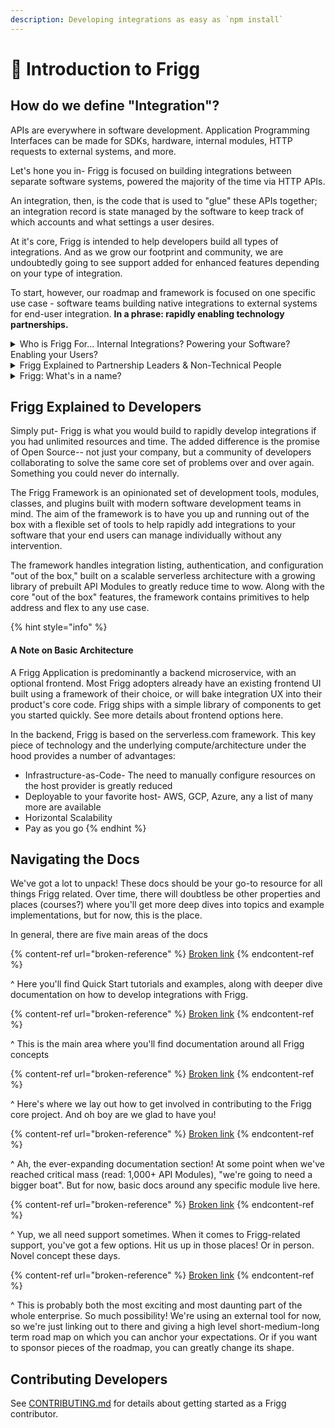 ```yaml
---
description: Developing integrations as easy as `npm install`
---
```


# 🥳 Introduction to Frigg

## How do we define "Integration"?

APIs are everywhere in software development. Application Programming Interfaces can be made for SDKs, hardware, internal modules, HTTP requests to external systems, and more.

Let's hone you in- Frigg is focused on building integrations between separate software systems, powered the majority of the time via HTTP APIs.&#x20;

An integration, then, is the code that is used to "glue" these APIs together; an integration record is state managed by the software to keep track of which accounts and what settings a user desires.

At it's core, Frigg is intended to help developers build all types of integrations. And as we grow our footprint and community, we are undoubtedly going to see support added for enhanced features depending on your type of integration.&#x20;

To start, however, our roadmap and framework is focused on one specific use case - software teams building native integrations to external systems for end-user integration. **In a phrase: rapidly enabling technology partnerships.**

<details>

<summary>Who is Frigg For... Internal Integrations? Powering your Software? Enabling your Users?</summary>

There are three potential use cases for Frigg that we currently use internally at Left Hook.

* **Internal Business Process Automation-** This is the kind where you get notifications from GitHub to your Slack account; or where you have a cron job that every week summarizes and creates a report in Google Sheets, and emails out to relevant audiences; really, anything to help your backoffice flow smoother. This is squarely in the realm of iPaaS tools today. \
  \
  The primary audience for these integrations are internal users of your organization.\

* **Product and Productized Service Automation-** We view these as integrations that are powering your own software or service. Twilio integration to send text message alerts whenever a given event happens in your app. Webform piping to a database kicking off a drip campaign in your onboarding tool. Project completion kicking off an invoice to your clients with a summary of hours spent to date pulled from your time tracking software. \
  \
  There's a potential overlap with the first category, but it's most helpful to think of integrations to tools that eventually impact end users/customers of your software or service. \

* **End User Integration Enablement-** These are the integrations powering technology partnerships. Allowing users to connect their Slack account to your app, or their HubSpot account, or their Salesforce account, or go on down the line. By doing so, they adopt prebuilt workflows and automations that you've product managed to optimize the "better together" experience.&#x20;

Should you desire to use Frigg for each of these, we recommend creating 3 separate Frigg applications, as each one has a different user base, compute needs, and risk profile.

For now, it's critical to call out that Frigg is focused on the last bucket- End User Integration Enablement. Frigg is focused on powering your integration directory, and power the integrations your users choose to enable and configure.

Over time, there will be documentation and features focused on the other two buckets. So keep an eye on this space! But keep that in mind as you read on.

</details>

<details>

<summary>Frigg Explained to Partnership Leaders &#x26; Non-Technical People</summary>

The Frigg Integration Framework is a software development tool intended to help engineers build integrations faster.

While we all know that new "tech partnerships" unlock business opportunities, integration development is a complex, product-driven process performed by engineers and designers. Partnership leaders can't conjure new integrations into existence; product & engineering resources must be engaged and supported.

Given these dynamics, partnership leaders often seek _external_ vendors and tools to get integrations built. This search brings them to Frigg and [Left Hook](https://lefthook.com).

Before you introduce Frigg to your engineering colleagues, partnership leaders should understand Frigg at a non-technical level. Our [Non-Technical Overview Doc](https://docs.google.com/document/d/e/2PACX-1vRzCTIUhUj5NC5CKIOhn36NGu6TbUPMwMF5-hFLJ2fuhfrCJ2VXnabtxqE429iP1CxPPgPyhzez41jk/pub) is intended to provide this context and support your internal advocacy for Frigg.

Meanwhile, Frigg's documentation site is targeted at engineers and product leaders who will need to understand the framework as a development tool.

If you're ready to introduce Frigg to your technical colleagues, share this documentation site. Our [live demo site](https://demo.friggframework.,org) is also instructive to both technical and non-technical audiences as well.

Have questions? Let's [connect](support/support.md)!

</details>

<details>

<summary>Frigg: What's in a name?</summary>

* Frigg is Odin's wife in Norse mythology
* Goddess of **marriage** and **partnerships**
* She flies the earthly skies as a falcon
* She is known in folklore as the **“weaver of clouds”**

The Frigg Integration Framework powers integrations between software companies, the majority of which are in the cloud, speeding up time to live on tech partnerships.

Read more about Frigg on [Wikipedia](https://en.wikipedia.org/wiki/Frigg).

</details>

## Frigg Explained to Developers

Simply put- Frigg is what you would build to rapidly develop integrations if you had unlimited resources and time. The added difference is the promise of Open Source-- not just your company, but a community of developers collaborating to solve the same core set of problems over and over again. Something you could never do internally.

The Frigg Framework is an opinionated set of development tools, modules, classes, and plugins built with modern software development teams in mind. The aim of the framework is to have you up and running out of the box with a flexible set of tools to help rapidly add integrations to your software that your end users can manage individually without any intervention.

The framework handles integration listing, authentication, and configuration "out of the box," built on a scalable serverless architecture with a growing library of prebuilt API Modules to greatly reduce time to wow. Along with the core "out of the box" features, the framework contains primitives to help address and flex to any use case.

{% hint style="info" %}
#### A Note on Basic Architecture

A Frigg Application is predominantly a backend microservice, with an optional frontend. Most Frigg adopters already have an existing frontend UI built using a framework of their choice, or will bake integration UX into their product's core code. Frigg ships with a simple library of components to get you started quickly. See more details about frontend options here.

In the backend, Frigg is based on the serverless.com framework. This key piece of technology and the underlying compute/architecture under the hood provides a number of advantages:

* Infrastructure-as-Code- The need to manually configure resources on the host provider is greatly reduced
* Deployable to your favorite host- AWS, GCP, Azure, any a list of many more are available
* Horizontal Scalability
* Pay as you go
{% endhint %}

## Navigating the Docs

We've got a lot to unpack! These docs should be your go-to resource for all things Frigg related. Over time, there will doubtless be other properties and places (courses?) where you'll get more deep dives into topics and example implementations, but for now, this is the place.

In general, there are five main areas of the docs

{% content-ref url="broken-reference" %}
[Broken link](broken-reference)
{% endcontent-ref %}

^ Here you'll find Quick Start tutorials and examples, along with deeper dive documentation on how to develop integrations with Frigg.

{% content-ref url="broken-reference" %}
[Broken link](broken-reference)
{% endcontent-ref %}

^ This is the main area where you'll find documentation around all Frigg concepts

{% content-ref url="broken-reference" %}
[Broken link](broken-reference)
{% endcontent-ref %}

^ Here's where we lay out how to get involved in contributing to the Frigg core project. And oh boy are we glad to have you!

{% content-ref url="broken-reference" %}
[Broken link](broken-reference)
{% endcontent-ref %}

^ Ah, the ever-expanding documentation section! At some point when we've reached critical mass (read: 1,000+ API Modules), "we're going to need a bigger boat". But for now, basic docs around any specific module live here.

{% content-ref url="broken-reference" %}
[Broken link](broken-reference)
{% endcontent-ref %}

^ Yup, we all need support sometimes. When it comes to Frigg-related support, you've got a few options. Hit us up in those places! Or in person. Novel concept these days.

{% content-ref url="broken-reference" %}
[Broken link](broken-reference)
{% endcontent-ref %}

^ This is probably both the most exciting and most daunting part of the whole enterprise. So much possibility! We're using an external tool for now, so we're just linking out to there and giving a high level short-medium-long term road map on which you can anchor your expectations. Or if you want to sponsor pieces of the roadmap, you can greatly change its shape.

## Contributing Developers

See [CONTRIBUTING.md](contributing/contributing/) for details about getting started as a Frigg contributor.
